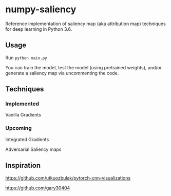 # numpy-saliency
Reference implementation of saliency map (aka attribution map) techniques for deep learning in Python 3.6.

## Usage
Run
```python main.py```

You can train the model, test the model (using pretrained weights), and/or generate a saliency map via uncommenting the code.

## Techniques
### Implemented
Vanilla Gradients

### Upcoming

Integrated Gradients

Adversarial Saliency maps

## Inspiration
https://github.com/utkuozbulak/pytorch-cnn-visualizations

https://github.com/gary30404
